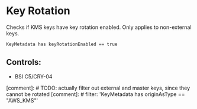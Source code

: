 # Key Rotation

Checks if KMS keys have key rotation enabled. Only applies to non-external keys.

```ccl
KeyMetadata has keyRotationEnabled == true
```

## Controls:

* BSI C5/CRY-04

[comment]: # TODO: actually filter out external and master keys, since they cannot be rotated
[comment]: # filter: 'KeyMetadata has originAsType == "AWS_KMS"'
